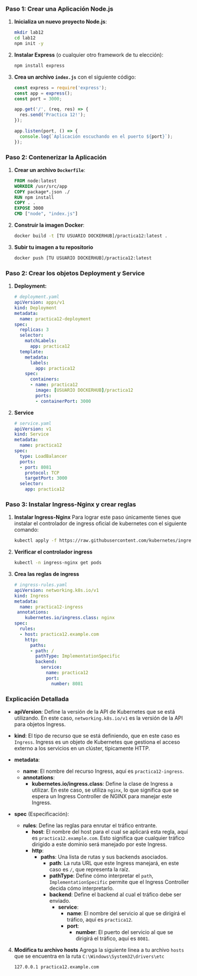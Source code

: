 ### Paso 1: Crear una Aplicación Node.js

1. **Inicializa un nuevo proyecto Node.js**:
   ```bash
   mkdir lab12
   cd lab12
   npm init -y
   ```

2. **Instalar Express** (o cualquier otro framework de tu elección):
   ```bash
   npm install express
   ```

3. **Crea un archivo `index.js`** con el siguiente código:
   ```javascript
   const express = require('express');
   const app = express();
   const port = 3000;

   app.get('/', (req, res) => {
     res.send('Practica 12!');
   });

   app.listen(port, () => {
     console.log(`Aplicación escuchando en el puerto ${port}`);
   });
   ```

### Paso 2: Contenerizar la Aplicación

1. **Crear un archivo `Dockerfile`**:
   ```Dockerfile
   FROM node:latest
   WORKDIR /usr/src/app
   COPY package*.json ./
   RUN npm install
   COPY . .
   EXPOSE 3000
   CMD ["node", "index.js"]
   ```
2. **Construir la imagen Docker**:
   ```bash
   docker build -t [TU USUARIO DOCKERHUB]/practica12:latest .
   ```

3. **Subir tu imagen a tu repositorio**
    ```bash
    docker push [TU USUARIO DOCKERHUB]/practica12:latest
    ```

### Paso 2: Crear los objetos Deployment y Service

1. **Deployment:**
   ```yaml
   # deployment.yaml
   apiVersion: apps/v1
   kind: Deployment
   metadata:
     name: practica12-deployment
   spec:
     replicas: 3
     selector:
       matchLabels:
         app: practica12
     template:
       metadata:
         labels:
           app: practica12
       spec:
         containers:
         - name: practica12
           image: [USUARIO DOCKERHUB]/practica12
           ports:
           - containerPort: 3000
   ```

2. **Service**
   ```yaml
   # service.yaml
   apiVersion: v1
   kind: Service
   metadata:
     name: practica12
   spec:
     type: LoadBalancer
     ports:
     - port: 8081
       protocol: TCP
       targetPort: 3000
     selector:
       app: practica12
   ```

### Paso 3: Instalar Ingress-Nginx y crear reglas

1. **Instalar Ingress-Nginx**
   Para lograr este paso únicamente tienes que instalar el controlador de ingress oficial de kubernetes con el siguiente comando:

   ```bash
   kubectl apply -f https://raw.githubusercontent.com/kubernetes/ingress-nginx/controller-v1.6.4/deploy/static/provider/cloud/deploy.yaml
   ```

2. **Verificar el controlador ingress**
   ```bash
   kubectl -n ingress-nginx get pods
   ```

3. **Crea las reglas de ingress**

   ```yaml
   # ingress-rules.yaml
   apiVersion: networking.k8s.io/v1
   kind: Ingress
   metadata:
     name: practica12-ingress
    annotations:
       kubernetes.io/ingress.class: nginx
   spec:
     rules:
     - host: practica12.example.com
       http:
         paths:
         - path: /
           pathType: ImplementationSpecific
           backend:
             service:
               name: practica12
               port:
                 number: 8081
   ```

### Explicación Detallada

- **apiVersion**: Define la versión de la API de Kubernetes que se está utilizando. En este caso, `networking.k8s.io/v1` es la versión de la API para objetos Ingress.

- **kind**: El tipo de recurso que se está definiendo, que en este caso es `Ingress`. Ingress es un objeto de Kubernetes que gestiona el acceso externo a los servicios en un clúster, típicamente HTTP.

- **metadata**:
  - **name**: El nombre del recurso Ingress, aquí es `practica12-ingress`.
  - **annotations**:
    - **kubernetes.io/ingress.class**: Define la clase de Ingress a utilizar. En este caso, se utiliza `nginx`, lo que significa que se espera un Ingress Controller de NGINX para manejar este Ingress.

- **spec** (Especificación):
  - **rules**: Define las reglas para enrutar el tráfico entrante.
    - **host**: El nombre del host para el cual se aplicará esta regla, aquí es `practica12.example.com`. Esto significa que cualquier tráfico dirigido a este dominio será manejado por este Ingress.
    - **http**:
      - **paths**: Una lista de rutas y sus backends asociados.
        - **path**: La ruta URL que este Ingress manejará, en este caso es `/`, que representa la raíz.
        - **pathType**: Define cómo interpretar el `path`, `ImplementationSpecific` permite que el Ingress Controller decida cómo interpretarlo.
        - **backend**: Define el backend al cual el tráfico debe ser enviado.
          - **service**:
            - **name**: El nombre del servicio al que se dirigirá el tráfico, aquí es `practica12`.
            - **port**:
              - **number**: El puerto del servicio al que se dirigirá el tráfico, aquí es `8081`.





4. **Modifica tu archivo hosts**
   Agrega la siguiente linea a tu archivo `hosts` que se encuentra en la ruta `C:\Windows\System32\drivers\etc`
   ```txt
   127.0.0.1 practica12.example.com
   ```